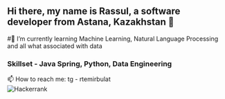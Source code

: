 ## Hi there, my name is Rassul, a software developer from Astana, Kazakhstan 👋

#🌱 I’m currently learning Machine Learning, Natural Language Processing and all what associated with data 
<!--
**rtemirbulat/rtemirbulat** is a ✨ _special_ ✨ repository because its `README.md` (this file) appears on your GitHub profile.

Here are some ideas to get you started:

- 🔭 I’m currently working on ...
-  ...
- 👯 I’m looking to collaborate on ...
- 🤔 I’m looking for help with ...
- 💬 Ask me about ...
-  ...
- 😄 Pronouns: ...
- ⚡ Fun fact: ...
-->
### Skillset - Java Spring, Python, Data Engineering
📫 How to reach me: tg - rtemirbulat<br>
<object>![Hackerrank](https://img.shields.io/badge/-Hackerrank-2EC866?style=for-the-badge&logo=HackerRank&logoColor=white&link=https://www.hackerrank.com/profile/_xl3f) </object>
